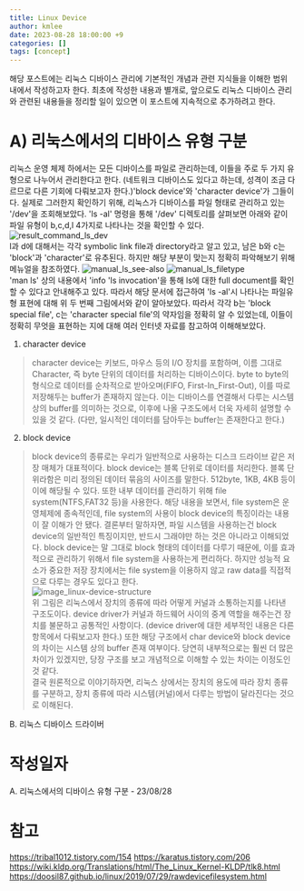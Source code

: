 ```yaml
---
title: Linux Device
author: kmlee
date: 2023-08-28 18:00:00 +9
categories: []
tags: [concept]
---
```


해당 포스트에는 리눅스 디바이스 관리에 기본적인 개념과 관련 지식들을 이해한 범위 내에서 작성하고자 한다. 최초에 작성한 내용과 별개로, 앞으로도 리눅스 디바이스 관리와 관련된 내용들을 정리할 일이 있으면 이 포스트에 지속적으로 추가하려고 한다.

A) 리눅스에서의 디바이스 유형 구분
==============================
리눅스 운영 체제 하에서는 모든 디바이스를 파일로 관리하는데, 이들을 주로 두 가지 유형으로 나누어서 관리한다고 한다. (네트워크 디바이스도 있다고 하는데, 성격이 조금 다르므로 다른 기회에 다뤄보고자 한다.)'block device'와 'character device'가 그들이다. 실제로 그러한지 확인하기 위해, 리눅스가 디바이스를 파일 형태로 관리하고 있는 '/dev'을 조회해보았다. 'ls -al' 명령을 통해 '/dev' 디렉토리를 살펴보면 아래와 같이 파일 유형이 b,c,d,l 4가지로 나타나는 것을 확인할 수 있다. <br>
![result_command_ls_dev](https://github.com/yesleekm/yesleekm.github.io/assets/54760524/781405f9-8f59-4524-9e06-00813acbd232) <br>
l과 d에 대해서는 각각 symbolic link file과 directory라고 알고 있고, 남은 b와 c는 'block'과 'character'로 유추된다. 하지만 해당 부분이 맞는지 정확히 파악해보기 위해 메뉴얼을 참조하였다. 
![manual_ls_see-also](https://github.com/yesleekm/yesleekm.github.io/assets/54760524/dc7a759c-bbe1-4fbc-943d-061e8776b004)
![manual_ls_filetype](https://github.com/yesleekm/yesleekm.github.io/assets/54760524/a4624d5f-8a2f-4a56-9749-6f135a3000d3) <br>
'man ls' 상의 내용에서 'info 'ls invocation'을 통해 ls에 대한 full document를 확인할 수 있다고 안내해주고 있다. 따라서 해당 문서에 접근하여 'ls -al'시 나타나는 파일유형 표현에 대해 위 두 번째 그림에서와 같이 알아보았다. 따라서 각각 b는 'block special file', c는 'character special file'의 약자임을 정확히 알 수 있었는데, 이들이 정확히 무엇을 표현하는 지에 대해 여러 인터넷 자료를 참고하여 이해해보았다. <br>

1. character device
> character device는 키보드, 마우스 등의 I/O 장치를 포함하며, 이름 그대로 Character, 즉 byte 단위의 데이터를 처리하는 디바이스이다. byte to byte의 형식으로 데이터를 순차적으로 받아오며(FIFO, First-In_First-Out), 이를 따로 저장해두는 buffer가 존재하지 않는다. 이는 디바이스를 연결해서 다루는 시스템 상의 buffer를 의미하는 것으로, 이후에 나올 구조도에서 더욱 자세히 설명할 수 있을 것 같다. (다만, 일시적인 데이터를 담아두는 buffer는 존재한다고 한다.) 
2. block device
> block device의 종류로는 우리가 일반적으로 사용하는 디스크 드라이브 같은 저장 매체가 대표적이다. block device는 블록 단위로 데이터를 처리한다. 블록 단위라함은 미리 정의된 데이터 묶음의 사이즈를 말한다. 512byte, 1KB, 4KB 등이 이에 해당될 수 있다. 또한 내부 데이터를 관리하기 위해 file system(NTFS,FAT32 등)을 사용한다. 해당 내용을 보면서, file system은 운영체제에 종속적인데, file system의 사용이 block device의 특징이라는 내용이 잘 이해가 안 됐다. 결론부터 말하자면, 파일 시스템을 사용하는건 block device의 일반적인 특징이지만, 반드시 그래야만 하는 것은 아니라고 이해되었다. block device는 말 그대로 block 형태의 데이터를 다루기 때문에, 이를 효과적으로 관리하기 위해서 file system을 사용하는게 편리하다. 하지만 성능적 요소가 중요한 저장 장치에서는 file system을 이용하지 않고 raw data를 직접적으로 다루는 경우도 있다고 한다. <br>
![image_linux-device-structure](https://github.com/yesleekm/yesleekm.github.io/assets/54760524/d2331ddc-bee3-4daa-810c-7d4298890270) <br>
위 그림은 리눅스에서 장치의 종류에 따라 어떻게 커널과 소통하는지를 나타낸 구조도이다. device driver가 커널과 하드웨어 사이의 중계 역할을 해주는건 장치를 불문하고 공통적인 사항이다. (device driver에 대한 세부적인 내용은 다른 항목에서 다뤄보고자 한다.) 또한 해당 구조에서 char device와 block device의 차이는 시스템 상의 buffer 존재 여부이다. 당연히 내부적으로는 훨씬 더 많은 차이가 있겠지만, 당장 구조를 보고 개념적으로 이해할 수 있는 차이는 이정도인 것 같다. <br>
결국 원론적으로 이야기하자면, 리눅스 상에서는 장치의 용도에 따라 장치 종류를 구분하고, 장치 종류에 따라 시스템(커널)에서 다루는 방법이 달라진다는 것으로 이해된다. <br>

B. 리눅스 디바이스 드라이버


작성일자
==============================
A. 리눅스에서의 디바이스 유형 구분 - 23/08/28



참고
==============================
https://tribal1012.tistory.com/154
https://karatus.tistory.com/206
https://wiki.kldp.org/Translations/html/The_Linux_Kernel-KLDP/tlk8.html
https://doosil87.github.io/linux/2019/07/29/rawdevicefilesystem.html